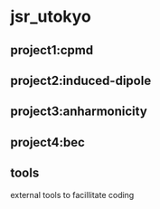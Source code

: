 # jsr_utokyo


## project1:cpmd


## project2:induced-dipole


## project3:anharmonicity


## project4:bec



## tools
 external tools to facillitate coding
